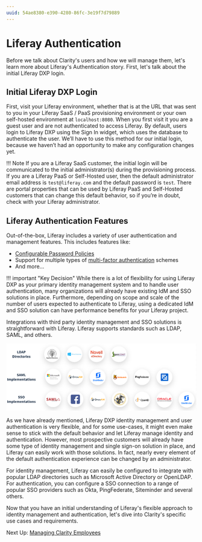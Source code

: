 ```yaml
---
uuid: 54ae8380-e390-4280-86fc-3e19f7d79889
---
```


# Liferay Authentication

Before we talk about Clarity's users and how we will manage them, let's learn more about Liferay's Authentication story. First, let's talk about the initial Liferay DXP login.

## Initial Liferay DXP Login

First, visit your Liferay environment, whether that is at the URL that was sent to you in your Liferay SaaS / PaaS provisioning environment or your own self-hosted environment at `localhost:8080`. When you first visit it you are a guest user and are not authenticated to access Liferay. By default, users login to Liferay DXP using the Sign In widget, which uses the database to authenticate the user. We’ll have to use this method for our initial login, because we haven’t had an opportunity to make any configuration changes yet.

!!! Note
    If you are a Liferay SaaS customer, the initial login will be communicated to the initial administrator(s) during the provisioning process. If you are a Liferay PaaS or Self-Hosted user, then the default administrator email address is `test@liferay.com` and the default password is `test`. There are portal properties that can be used by Liferay PaaS and Self-Hosted customers that can change this default behavior, so if you’re in doubt, check with your Liferay administrator.

<!--

Your first order of business should be to change the password for your initially provisioned user. In case you are using Liferay PaaS or Self-Hosted, change the password for the `test@liferay.com`. Once you are logged in, follow these steps to change your user password:

1. Click the user avatar and navigate to Account Settings &rarr; Password.

1. Enter your Current Password and provide a new password.

![Change your user password initially provisioned user](./liferay-authentication/images/01.png)

-->

## Liferay Authentication Features

Out-of-the-box, Liferay includes a variety of user authentication and management features. This includes features like:

* [Configurable Password Policies](https://learn.liferay.com/web/guest/w/dxp/users-and-permissions/roles-and-permissions/configuring-a-password-policy)
* Support for multiple types of [multi-factor authentication](https://learn.liferay.com/web/guest/w/dxp/installation-and-upgrades/securing-liferay/multi-factor-authentication) schemes
* And more...

!!! important "Key Decision"
    While there is a lot of flexibility for using Liferay DXP as your primary identity management system and to handle user authentication, many organizations will already have existing IdM and SSO solutions in place. Furthermore, depending on scope and scale of the number of users expected to authenticate to Liferay, using a dedicated IdM and SSO solution can have performance benefits for your Liferay project.

Integrations with third party identity management and SSO solutions is straightforward with Liferay. Liferay supports standards such as LDAP, SAML, and others.

![Third party identity management and single sign-on solutions supported by Liferay](./liferay-authentication/images/02.png)

As we have already mentioned, Liferay DXP identity management and user authentication is very flexible, and for some use-cases, it might even make sense to stick with the default behavior and let Liferay manage identity and authentication. However, most prospective customers will already have some type of identity management and single sign-on solution in place, and Liferay can easily work with those solutions. In fact, nearly every element of the default authentication experience can be changed by an administrator.

For identity management, Liferay can easily be configured to integrate with popular LDAP directories such as Microsoft Active Directory or OpenLDAP. For authentication, you can configure a SSO connection to a range of popular SSO providers such as Okta, PingFederate, Siteminder and several others.

Now that you have an initial understanding of Liferay's flexible approach to identity management and authentication, let's dive into Clarity's specific use cases and requirements.

Next Up: [Managing Clarity Employees](./managing-clarity-employees.md)

